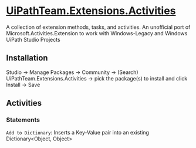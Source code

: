 # [UiPathTeam.Extensions.Activities](https://marketplace.uipath.com/listings/uipathteam-extensions-activities)

A collection of extension methods, tasks, and activities. An unofficial port of Microsoft.Activities.Extension to work with Windows-Legacy and Windows UiPath Studio Projects

## Installation
Studio -> Manage Packages -> Community -> (Search) UiPathTeam.Extensions.Activities -> pick the package(s) to install and click Install -> Save

## Activities
### Statements
`Add to Dictionary`: Inserts a Key-Value pair into an existing Dictionary<Object, Object>
